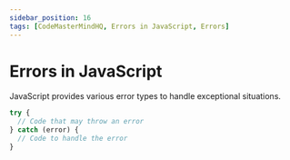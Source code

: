 ```yaml
---
sidebar_position: 16
tags: [CodeMasterMindHQ, Errors in JavaScript, Errors]
---
```


# Errors in JavaScript

JavaScript provides various error types to handle exceptional situations.

```js
try {
  // Code that may throw an error
} catch (error) {
  // Code to handle the error
}
```